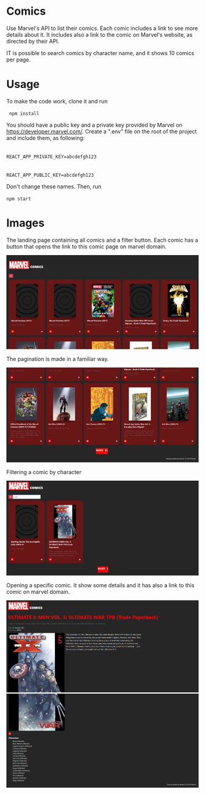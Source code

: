 # Comics
Use Marvel's API to list their comics. Each comic includes a link to see more details about it.
It includes also a link to the comic on Marvel's website, as directed by their API.

IT is possible to search comics by character name, and it shows 10 comics per page.

# Usage
To make the code work, clone it and run

<code> npm install </code>

You should have a public key and a private key provided by Marvel on https://developer.marvel.com/.
Create a ".env" file on the root of the project and include them, as following:

<code>
REACT_APP_PRIVATE_KEY=abcdefgh123

REACT_APP_PUBLIC_KEY=abcdefgh123
</code>

Don't change these names.
Then, run

<code>npm start</code>

# Images

The landing page containing all comics and a filter button. 
Each comic has a button that opens the link to this comic page on marvel domain.

![Comics landing page](comics.PNG)

The pagination is made in a familiar way.

![Pagination](pagination.PNG)

Filtering a comic by character

![Filter](filter.PNG)

Opening a specific comic. It show some details and it has also a link to this comic on marvel domain.

![Comic 1](comicDetails1.PNG)
![Comic 2](comicDetails2.PNG)
